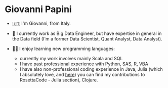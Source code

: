 # Giovanni Papini

- 🇮🇹 I'm Giovanni, from Italy.
- 👔 I currently work as Big Data Engineer, but have expertise in general in the Data field (I'm a former Data Scientist, Quant Analyst, Data Analyst).
- 👨‍💻 I enjoy learning new programming languages:

  - currently my work involves mainly Scala and SQL
  - I have past professional experience with Python, SAS, R, VBA
  - I have also non-professional coding experience in Java, Julia (which I absolutely love, and <a href="http://rosettacode.org/wiki/Special:Contributions/gpapo" target="_blank">here</a>) you can find my contributions to RosettaCode - Julia section), Clojure.
